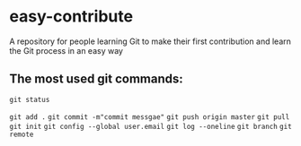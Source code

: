# easy-contribute
A repository for people learning Git to make their first contribution and learn the Git process in an easy way

## The most used git commands:
```
git status
```
`git add .`
`git commit -m"commit messgae"`
`git push origin master`
`git pull`
`git init`
`git config --global user.email`
`git log --oneline`
`git branch`
`git remote`